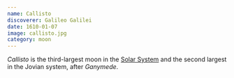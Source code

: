```yaml
---
name: Callisto
discoverer: Galileo Galilei
date: 1610-01-07
image: callisto.jpg
category: moon
---
```


*Callisto* is the third-largest moon in the [Solar System](http://en.wikipedia.org/wiki/Solar_System) and the second largest in the Jovian system, after *Ganymede*.
